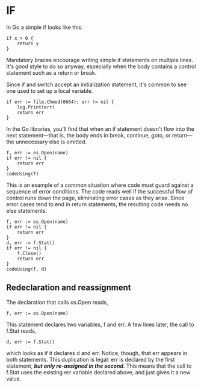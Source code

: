 # IF

In Go a simple if looks like this:

```
if x > 0 {
    return y
}
```

Mandatory braces encourage writing simple if statements on multiple lines. It's good style to do so anyway, especially when the body contains a control statement such as a return or break.

Since if and switch accept an initialization statement, it's common to see one used to set up a local variable.

```
if err := file.Chmod(0664); err != nil {
    log.Print(err)
    return err
}
```

In the Go libraries, you'll find that when an if statement doesn't flow into the next statement—that is, the body ends in break, continue, goto, or return—the unnecessary else is omitted.

```
f, err := os.Open(name)
if err != nil {
    return err
}
codeUsing(f)
```

This is an example of a common situation where code must guard against a sequence of error conditions. The code reads well if the successful flow of control runs down the page, eliminating error cases as they arise. Since error cases tend to end in return statements, the resulting code needs no else statements.

```
f, err := os.Open(name)
if err != nil {
    return err
}
d, err := f.Stat()
if err != nil {
    f.Close()
    return err
}
codeUsing(f, d)
```

## Redeclaration and reassignment

The declaration that calls os.Open reads,

```
f, err := os.Open(name)
```

This statement declares two variables, f and err. A few lines later, the call to f.Stat reads,

```
d, err := f.Stat()
```

which looks as if it declares d and err. Notice, though, that err appears in both statements. This duplication is legal: err is declared by the first statement, **_but only re-assigned in the second_**. This means that the call to f.Stat uses the existing err variable declared above, and just gives it a new value.